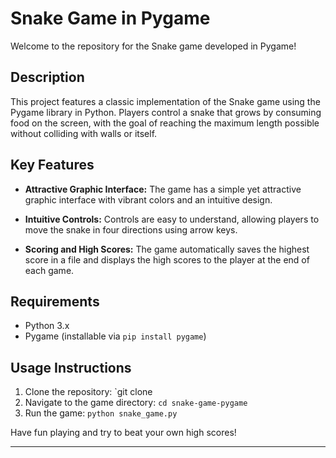 # Snake Game in Pygame

Welcome to the repository for the Snake game developed in Pygame!

## Description

This project features a classic implementation of the Snake game using the Pygame library in Python. Players control a snake that grows by consuming food on the screen, with the goal of reaching the maximum length possible without colliding with walls or itself.

## Key Features

- **Attractive Graphic Interface:** The game has a simple yet attractive graphic interface with vibrant colors and an intuitive design.
  
- **Intuitive Controls:** Controls are easy to understand, allowing players to move the snake in four directions using arrow keys.

- **Scoring and High Scores:** The game automatically saves the highest score in a file and displays the high scores to the player at the end of each game.

## Requirements

- Python 3.x
- Pygame (installable via `pip install pygame`)

## Usage Instructions

1. Clone the repository: `git clone 
2. Navigate to the game directory: `cd snake-game-pygame`
3. Run the game: `python snake_game.py`

Have fun playing and try to beat your own high scores!
****
